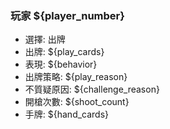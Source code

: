 ### 玩家 ${player_number}
 - 選擇: 出牌
 - 出牌: ${play_cards}
 - 表現: ${behavior}
 - 出牌策略: ${play_reason}
 - 不質疑原因: ${challenge_reason}
 - 開槍次數: ${shoot_count}
 - 手牌: ${hand_cards}